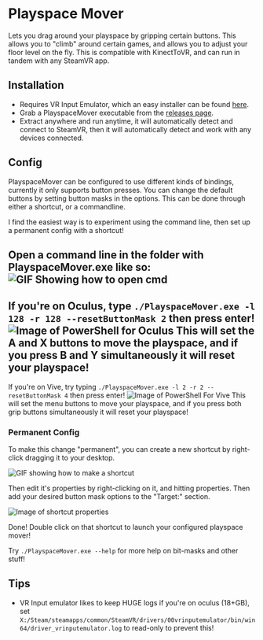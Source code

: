# Playspace Mover

Lets you drag around your playspace by gripping certain buttons. This allows you to "climb" around certain games, and allows you to adjust your floor level on the fly.
This is compatible with KinectToVR, and can run in tandem with any SteamVR app.

## Installation

* Requires VR Input Emulator, which an easy installer can be found [here](https://github.com/matzman666/OpenVR-InputEmulator/releases).
* Grab a PlayspaceMover executable from the [releases page](https://github.com/naelstrof/VRPlayspaceMover/releases).
* Extract anywhere and run anytime, it will automatically detect and connect to SteamVR, then it will automatically detect and work with any devices connected.

## Config

PlayspaceMover can be configured to use different kinds of bindings, currently it only supports button presses. You can change the default buttons by setting button masks in the options. This can be done through either a shortcut, or a commandline.

I find the easiest way is to experiment using the command line, then set up a permanent config with a shortcut!

Open a command line in the folder with PlayspaceMover.exe like so:
![GIF Showing how to open cmd](https://i.imgur.com/jgifVnJ.gif)
---
If you're on Oculus, type `./PlayspaceMover.exe -l 128 -r 128 --resetButtonMask 2` then press enter!
![Image of PowerShell for Oculus](https://i.imgur.com/g2MsPH0.png)
This will set the A and X buttons to move the playspace, and if you press B and Y simultaneously it will reset your playspace!
---
If you're on Vive, try typing `./PlayspaceMover.exe -l 2 -r 2 --resetButtonMask 4` then press enter!
![Image of PowerShell For Vive](https://i.imgur.com/S98It5X.png)
This will set the menu buttons to move your playspace, and if you press both grip buttons simultaneously it will reset your playspace!

### Permanent Config

To make this change "permanent", you can create a new shortcut by right-click dragging it to your desktop.

![GIF showing how to make a shortcut](https://i.imgur.com/zPM27WN.gif)

Then edit it's properties by right-clicking on it, and hitting properties.
Then add your desired button mask options to the "Target:" section.

![Image of shortcut properties](https://i.imgur.com/rUSzA8l.png)

Done! Double click on that shortcut to launch your configured playspace mover!

Try `./PlayspaceMover.exe --help` for more help on bit-masks and other stuff!

## Tips

* VR Input emulator likes to keep HUGE logs if you're on oculus (18+GB), set `X:/Steam/steamapps/common/SteamVR/drivers/00vrinputemulator/bin/win64/driver_vrinputemulator.log` to read-only to prevent this!

